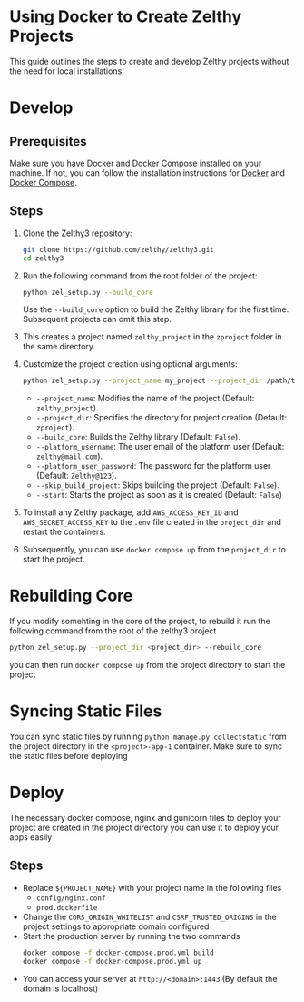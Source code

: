# Using Docker to Create Zelthy Projects

This guide outlines the steps to create and develop Zelthy projects without the need for local installations.

# Develop

## Prerequisites

Make sure you have Docker and Docker Compose installed on your machine. If not, you can follow the installation instructions for [Docker](https://docs.docker.com/get-docker/) and [Docker Compose](https://docs.docker.com/compose/install/).

## Steps

1. Clone the Zelthy3 repository:

    ```bash
    git clone https://github.com/zelthy/zelthy3.git
    cd zelthy3
    ```

2. Run the following command from the root folder of the project:

    ```bash
    python zel_setup.py --build_core
    ```

    Use the `--build_core` option to build the Zelthy library for the first time. Subsequent projects can omit this step.

3. This creates a project named `zelthy_project` in the `zproject` folder in the same directory.

4. Customize the project creation using optional arguments:

    ```bash
    python zel_setup.py --project_name my_project --project_dir /path/to/my_project --server runserver --build_core --platform_username user@example.com --platform_user_password secret --skip_build_project
    ```

    - `--project_name`: Modifies the name of the project (Default: `zelthy_project`).
    - `--project_dir`: Specifies the directory for project creation (Default: `zproject`).
    - `--build_core`: Builds the Zelthy library (Default: `False`).
    - `--platform_username`: The user email of the platform user (Default: `zelthy@mail.com`).
    - `--platform_user_password`: The password for the platform user (Default: `Zelthy@123`).
    - `--skip_build_project`: Skips building the project (Default: `False`).
    - `--start`: Starts the project as soon as it is created (Default: `False`)

5. To install any Zelthy package, add `AWS_ACCESS_KEY_ID` and `AWS_SECRET_ACCESS_KEY` to the `.env` file created in the `project_dir` and restart the containers.

6. Subsequently, you can use `docker compose up` from the `project_dir` to start the project.


# Rebuilding Core

If you modify somehting in the core of the project, to rebuild it run the following command from the root of the zelthy3 project

```bash
python zel_setup.py --project_dir <project_dir> --rebuild_core
```

you can then run `docker compose up` from the project directory to start the project

# Syncing Static Files

You can sync static files by running `python manage.py collectstatic` from the project directory in the `<project>-app-1` container. Make sure to sync the static files before deploying

# Deploy

The necessary docker compose, nginx and gunicorn files to deploy your project are created in the project directory you can use it to deploy your apps easily

## Steps

- Replace `${PROJECT_NAME}` with your project name in the following files
    - `config/nginx.conf`
    - `prod.dockerfile`
- Change the `CORS_ORIGIN_WHITELIST` and `CSRF_TRUSTED_ORIGINS` in the project settings to appropriate domain configured
- Start the production server by running the two commands
    ```bash
    docker compose -f docker-compose.prod.yml build
    docker compose -f docker-compose.prod.yml up
    ```
- You can access your server at `http://<domain>:1443` (By default the domain is localhost)